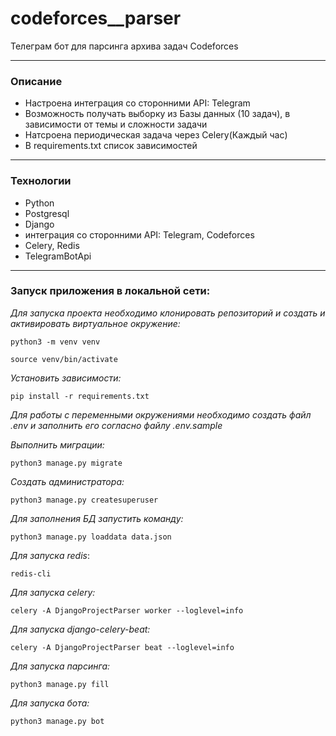 # codeforces__parser
Телеграм бот для парсинга архива задач Codeforces

---

### Описание
- Настроена интеграция со сторонними API: Telegram
- Возможность получать выборку из Базы данных (10 задач), в зависимости от темы и сложности задачи
- Натсроена периодическая задача через Celery(Каждый час)
- В requirements.txt список зависимостей
  
---

### Технологии
- Python 
- Postgresql
- Django
- интеграция со сторонними API: Telegram, Codeforces
- Celery, Redis
- TelegramBotApi

---

### Запуск приложения в локальной сети:

_Для запуска проекта необходимо клонировать репозиторий и создать и активировать виртуальное окружение:_

```
python3 -m venv venv

source venv/bin/activate
```

_Установить зависимости:_

```
pip install -r requirements.txt
```

_Для работы с переменными окружениями необходимо создать файл .env и заполнить его согласно файлу .env.sample_

_Выполнить миграции:_

```
python3 manage.py migrate
```
_Создать администратора:_

```
python3 manage.py createsuperuser
```

_Для заполнения БД запустить команду:_

```
python3 manage.py loaddata data.json
```

_Для запуска redis_:

```
redis-cli
```

_Для запуска celery:_

```
celery -A DjangoProjectParser worker --loglevel=info
```

_Для запуска django-celery-beat:_

```
celery -A DjangoProjectParser beat --loglevel=info
```

_Для запуска парсинга:_

```
python3 manage.py fill
```

_Для запуска бота:_

```
python3 manage.py bot
```